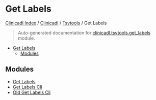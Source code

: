 # Get Labels

[Clinicadl Index](../../../README.md#clinicadl-index) /
[Clinicadl](../../index.md#clinicadl) /
[Tsvtools](../index.md#tsvtools) /
Get Labels

> Auto-generated documentation for [clinicadl.tsvtools.get_labels](../../../../clinicadl/tsvtools/get_labels/__init__.py) module.

- [Get Labels](#get-labels)
  - [Modules](#modules)

## Modules

- [Get Labels](./get_labels.md)
- [Get Labels Cli](./get_labels_cli.md)
- [Old Get Labels Cli](./old_get_labels_cli.md)